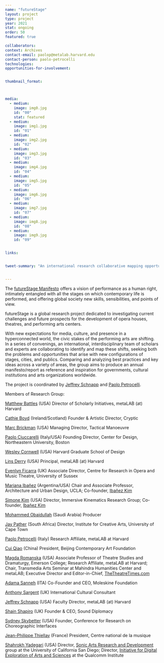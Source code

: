 ```yaml
---
name: "futureStage"
layout: project
type: project
year: 2021
stat: ongoing
order: 50
featured: true

collaborators:
context: Archives
contact-email: paolop@metalab.harvard.edu
contact-person: paolo-petrocelli
technologies:
opportunities-for-involvement:


thumbnail_format:



media:
  - medium:
    image: img0.jpg
    id: "00"
    stat: featured
  - medium:
    image: img1.jpg
    id: "01"
  - medium:
    image: img2.jpg
    id: "02"
  - medium:
    image: img3.jpg
    id: "03"
  - medium:
    image: img4.jpg
    id: "04"
  - medium:
    image: img5.jpg
    id: "05"
  - medium:
    image: img6.jpg
    id: "06"
  - medium:
    image: img7.jpg
    id: "07"
  - medium:
    image: img8.jpg
    id: "08"
  - medium:
    image: img9.jpg
    id: "09"


links:


tweet-summary: "An international research collaborative mapping opportunities for performance spaces in a hyperconnected world"


---
```

The [futureStage Manifesto](https://future-stage.org/) offers a vision of performance as a human right, intimately entangled with all the stages on which contemporary life is performed, and offering global society new skills, sensibilities, and points of view.

futureStage is a global research project dedicated to investigating current challenges and future prospects for the development of opera houses, theatres, and performing arts centers.

With new expectations for media, culture, and presence in a hyperconnected world, the civic stakes of the performing arts are shifting. In a series of convenings, an international, interdisciplinary team of scholars and experts are collaborating to identify and map these shifts, seeking both the problems and opportunities that arise with new configurations of stages, cities, and publics. Comparing and analyzing best practices and key ideas across a variety of areas, the group aims to produce an annual manifesto/report as reference and inspiration for governments, cultural institutions and arts organizations worldwide.

The project is coordinated by [Jeffrey Schnapp](https://metalabharvard.github.io/people/jeffrey)  and [Paolo Petrocelli](https://metalabharvard.github.io/people/paolo-petrocelli). 


Members of Research Group:

[Matthew Battles](https://metalabharvard.github.io/people/matthew) (USA)
Director of Scholarly Initiatives, metaLAB (at) Harvard

[Cathie Boyd](https://www.cryptic.org.uk/who-we-are/) (Ireland/Scotland)
Founder & Artistic Director, Cryptic

[Marc Brickman](https://www.tactman.com/) (USA)
Managing Director, Tactical Manoeuvre
 

[Paolo Ciuccarelli](https://camd.northeastern.edu/faculty/paolo-ciuccarelli/) (Italy/USA)
Founding Director, Center for Design, Northeastern University, Boston

[Wesley Cornwell](http://wfcornwell.com/) (USA)
Harvard Graduate School of Design

[Lins Derry](https://www.linsderry.com/) (USA)
Principal, metaLAB (at) Harvard
 
[Evenlyn Ficarra](http://www.sussex.ac.uk/cromt/) (UK)
Associate Director, Centre for Research in Opera and Music Theatre, University of Sussex

[Mariana Ibañez](https://sap.mit.edu/) (Argentina/USA)
Chair and Associate Professor, Architecture and Urban Design, UCLA; Co-founder, [Ibañez Kim](https://www.ibanezkim.com/)
   
[Simone Kim](https://www.immersivekinematics.com/) (USA)
Director, Immersive Kinematics Research Group; Co-founder, [Ibañez Kim](https://www.ibanezkim.com/) 

[Mohammed Obaidullah](https://www.linkedin.com/in/mohaobaid/) (Saudi Arabia)
Producer 

[Jay Pather](http://www.ica.uct.ac.za/) (South Africa)
Director, Institute for Creative Arts, University of Cape Town 

[Paolo Petrocelli](https://www.paolopetrocelli.com/) (Italy)
Research Affiliate, metaLAB at Harvard 

[Cui Qiao](https://bcaf.org.cn/Homepage) (China)
President, Beijing Contemporary Art Foundation 

[Magda Romanska](http://magdaromanska.com) (USA)
Associate Professor of Theatre Studies and Dramaturgy, Emerson College; 
Research Affiliate, metaLAB at Harvard; 
Chair, Transmedia Arts Seminar at Mahindra Humanities Center and metaLAB; 
Executive Director and Editor-in-Chief, [TheTheatreTimes.com](https://thetheatretimes.com)   

[Adama Sanneh](https://moleskinefoundation.org/people/adama-sanneh/) (ITA)
Co-Founder and CEO, Moleskine Foundation 

[Anthony Sargent](https://uk.linkedin.com/in/anthony-sargent-cbe-a04ab82) (UK)
International Cultural Consultant

[Jeffrey Schnapp](https://jeffreyschnapp.com/) (USA)
Faculty Director, metaLAB (at) Harvard

[Shain Shapiro](https://www.sounddiplomacy.com/) (UK)
Founder & CEO, Sound Diplomacy 

[Sydney Skybetter](https://www.skybetter.org) (USA) 
Founder, Conference for Research on Choreographic Interfaces 

[Jean-Philippe Thiellay](http://www.cnv.fr/) (France)
President, Centre national de la musique 

[Shahrokh Yadegari](https://sonicarts.ucsd.edu/people/shahrokh.html) (USA)
Director, [Sonic Arts Research and Development](https://sonicarts.ucsd.edu/) group at the University of California San Diego; Director, [Initiative for Digital Exploration of Arts and Sciences](http://ideas.calit2.net/) at the Qualcomm Institute 








